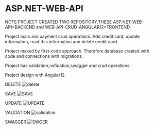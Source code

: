 # ASP.NET-WEB-API

NOTE:PROJECT CREATED TWO REPOSİTORY.THESE ASP.NET-WEB-API=BACKEND and WEB-API-CRUD-ANGULAR12=FRONTEND

Project main aim payment crud operations. Add credit card, update information, read this information and delete credit card.

Project maked by first-code approach. Therefore database created with code and connections with migrations.

Project has validation,nofication,swagger and crud operations.

Project design with Angular12

DELETE
![delete](https://user-images.githubusercontent.com/89972814/142595569-b7a7edf8-425f-4955-bcdf-bb55bb95f32a.png)

SAVE
![SAVE](https://user-images.githubusercontent.com/89972814/142595611-7de876c3-1c84-4ad9-8ef3-b2a7ce125a3a.png)

UPDATE
![UPDATE](https://user-images.githubusercontent.com/89972814/142595646-edc85003-cf0d-46f8-b60e-ec728390e795.png)

VALIDATION
![validation](https://user-images.githubusercontent.com/89972814/142595480-dda71dd2-5c1c-4ca3-bc33-b860c43fb7bc.png)

SWAGGER
![SWGER](https://user-images.githubusercontent.com/89972814/142595698-2d88ee50-2f5d-4e0c-858d-9308b54f5f51.png)


